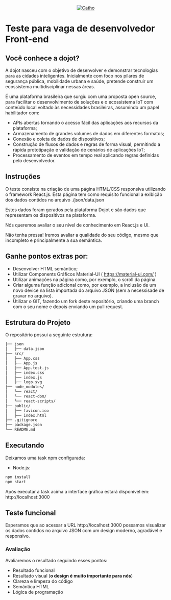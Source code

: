<p align="center">
  <a href="https://www.cpqd.com.br/">
      <img src="https://www.cpqd.com.br/wp-content/themes/cpqd-2017/img/logotipo-cpqd.png" alt="Catho"/>
  </a>
</p>

# Teste para vaga de desenvolvedor Front-end

## Você conhece a dojot?
A dojot nasceu com o objetivo de desenvolver e demonstrar tecnologias para as cidades inteligentes. Inicialmente com foco nos pilares de segurança pública, mobilidade urbana e saúde, pretende construir um ecossistema multidisciplinar nessas áreas.

É uma plataforma brasileira que surgiu com uma proposta open source, para facilitar o desenvolvimento de soluções e o ecossistema IoT com conteúdo local voltado às necessidades brasileiras, assumindo um papel habilitador com:

- APIs abertas tornando o acesso fácil das aplicações aos recursos da plataforma;
- Armazenamento de grandes volumes de dados em diferentes formatos;
- Conexão e coleta de dados de dispositivos;
- Construção de fluxos de dados e regras de forma visual, permitindo a rápida prototipação e validação de cenários de aplicações IoT;
- Processamento de eventos em tempo real aplicando regras definidas pelo desenvolvedor.

## Instruções
O teste consiste na criação de uma página HTML/CSS responsiva utilizando o framework React.js. Esta página tem como requisito funcional a exibição dos dados contidos no arquivo ./json/data.json

Estes dados foram gerados pela plataforma Dojot e são dados que representam os dispositivos na plataforma.

Nós queremos avaliar o seu nível de conhecimento em React.js e UI.

Não tenha pressa! Iremos avaliar a qualidade do seu código, mesmo que incompleto e principalmente a sua semântica.

## Ganhe pontos extras por:
- Desenvolver HTML semântico;
- Utilizar Components Gráficos Material-UI ( https://material-ui.com/ )
- Utilizar animações na página como, por exemplo, o scroll da página.
- Criar alguma função adicional como, por exemplo, a inclusão de um novo device na lista importada do arquivo JSON (sem a necessisade de gravar no arquivo).
- Utilizar o GIT, fazendo um fork deste repositório, criando uma branch com o seu nome e depois enviando um pull request.


## Estrutura do Projeto
O repositório possui a seguinte estrutura:

```md
├── json
│   ├── data.json
├── src/
│   ├── App.css
│   ├── App.js
│   ├── App.test.js
│   ├── index.css
│   ├── index.js
│   ├── logo.svg
├── node_modules/
│   └── react/
│   └── react-dom/
│   └── react-scripts/
├── public/
│   ├── favicon.ico
│   ├── index.html
├── .gitignore
├── package.json
└── README.md
```

## Executando
Deixamos uma task npm configurada:

- Node.js:
```sh
npm install
npm start
```

Após executar a task acima a interface gráfica estará disponível em: http://localhost:3000

## Teste funcional
Esperamos que ao acessar a URL http://localhost:3000 possamos visualizar os dados contidos no arquivo JSON com um design moderno, agradável e responsivo.

### Avaliação
Avaliaremos o resultado seguindo esses pontos:

- Resultado funcional
- Resultado visual (**o design é muito importante para nós**)
- Clareza e limpeza do código
- Semântica HTML
- Lógica de programação